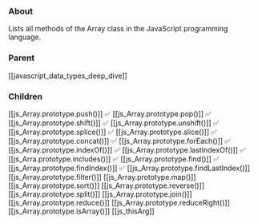 ### About
Lists all methods of the Array class in the JavaScript programming language.

### Parent
[[javascript_data_types_deep_dive]]

### Children
[[js_Array.prototype.push()]] ✅
[[js_Array.prototype.pop()]] ✅
[[js_Array.prototype.shift()]] ✅
[[js_Array.prototype.unshift()]] ✅
[[js_Array.prototype.splice()]] ✅
[[js_Array.prototype.slice()]] ✅
[[js_Array.prototype.concat()]] ✅
[[js_Array.prototype.forEach()]] ✅
[[js_Array.prototype.indexOf()]] ✅
[[js_Array.prototype.lastIndexOf()]] ✅
[[js_Arra.prototype.includes()]] ✅
[[js_Array.prototype.find()]] ✅
[[js_Array.prototype.findIndex()]] ✅
[[js_Array.prototype.findLastIndex()]]
[[js_Array.prototype.filter()]]
[[js_Array.prototype.map()]]
[[js_Array.prototype.sort()]]
[[js_Array.prototype.reverse()]]
[[js_Array.prototype.split()]]
[[js_Array.prototype.join()]]
[[js_Array.prototype.reduce()]]
[[js_Array.prototype.reduceRight()]]
[[js_Array.prototype.isArray()]]
[[js_thisArg]]